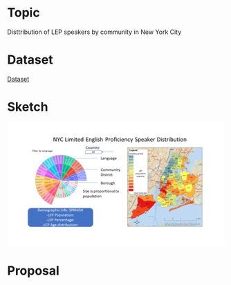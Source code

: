 # Topic
Disttribution of LEP speakers by community in New York City
# Dataset
[Dataset](https://data.cityofnewyork.us/City-Government/Population-and-Languages-of-the-Limited-English-Pr/ajin-gkbp)
# Sketch
![draft](images/draft.png)

# Proposal
